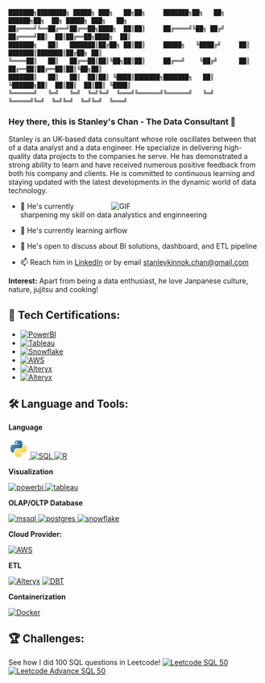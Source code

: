 
```
███████╗████████╗ █████╗ ███╗   ██╗██╗     ███████╗██╗   ██╗     ██████╗██╗  ██╗ █████╗ ███╗   ██╗
██╔════╝╚══██╔══╝██╔══██╗████╗  ██║██║     ██╔════╝╚██╗ ██╔╝    ██╔════╝██║  ██║██╔══██╗████╗  ██║
███████╗   ██║   ███████║██╔██╗ ██║██║     █████╗   ╚████╔╝     ██║     ███████║███████║██╔██╗ ██║
╚════██║   ██║   ██╔══██║██║╚██╗██║██║     ██╔══╝    ╚██╔╝      ██║     ██╔══██║██╔══██║██║╚██╗██║
███████║   ██║   ██║  ██║██║ ╚████║███████╗███████╗   ██║       ╚██████╗██║  ██║██║  ██║██║ ╚████║
╚══════╝   ╚═╝   ╚═╝  ╚═╝╚═╝  ╚═══╝╚══════╝╚══════╝   ╚═╝        ╚═════╝╚═╝  ╚═╝╚═╝  ╚═╝╚═╝  ╚═══╝
```
                                                      
### Hey there, this is Stanley's Chan - The Data Consultant 👋 

Stanley is an UK-based data consultant whose role oscillates between that of a data analyst and a data engineer. He specialize in delivering high-quality data projects to the companies he serve. He has demonstrated a strong ability to learn and have received numerous positive feedback from both his company and clients. He is committed to continuous learning and staying updated with the latest developments in the dynamic world of data technology. 


<img align="right" alt="GIF" src="https://i.giphy.com/xT9C25UNTwfZuk85WP.webp" width="300px"/>
  

- 🔭 He's currently sharpening my skill on data analystics and enginneering
  
- 🌱 He's currently learning airflow
  
- 💬 He's open to discuss about BI solutions, dashboard, and ETL pipeline
  
- 📫 Reach him in [LinkedIn](https://www.linkedin.com/in/staneykinnok-chan/) or by email stanleykinnok.chan@gmail.com
  


**Interest:** Apart from being a data enthusiast, he love Janpanese culture, nature, jujitsu and cooking!

## 🏅 Tech Certifications:
- [![PowerBI](https://img.shields.io/badge/Power_BI-Power_BI_Data_Analyst_Associate-FEB800)](https://www.credly.com/badges/271b6df2-3979-436d-b97e-3303f83e0a89/linked_in_profile)
- [![Tableau](https://img.shields.io/badge/Tableau-Tableau_Certified_Data_Analyst-e3455d)](https://www.credly.com/badges/bf64e896-cbf5-40d9-93d9-03d76d29e77d/linked_in_profile)
- [![Snowflake](https://img.shields.io/badge/Snowflake-SnowPro_Core_Certification-649dd6)](https://www.credly.com/badges/d9bf93ec-b28c-4cd8-b4b1-23a15cd7b00a)
- [![AWS](https://img.shields.io/badge/AWS-AWS_Certified_Solutions_Architect_–_Associate_Certification-ff913d)](https://www.credly.com/badges/eda511b6-21d5-4fbb-8296-46e24fde3f80/public_url)
- [![Alteryx](https://img.shields.io/badge/Alteryx-Alteryx_Designer_Expert_Certified-blue)](https://www.credly.com/badges/07f2b25d-3761-4b56-a5a3-703c807dcc11/public_url)
- [![Alteryx](https://img.shields.io/badge/Alteryx-Alteryx_Server_Administration-blue)](https://www.credly.com/badges/07f2b25d-3761-4b56-a5a3-703c807dcc11/public_url)

## 🛠️ Language and Tools:
**Language**

<a href="https://www.python.org" target="_blank" rel="noreferrer"> <img src="https://raw.githubusercontent.com/devicons/devicon/master/icons/python/python-original.svg" alt="python" width="40" height="40"/> </a>
<a href="https://www.w3schools.com/sql/" target="_blank" rel="noreferrer"> <img src="https://encrypted-tbn0.gstatic.com/images?q=tbn:ANd9GcQviJKGbz-VEIvrZlwSpJaIAJC3w35lFP4TzIdVG_eMTQ&s" alt="SQL" width="40" height="40"/> </a>
<a href="https://www.r-project.org" target="_blank" rel="noreferrer"> <img src="https://upload.wikimedia.org/wikipedia/commons/thumb/1/1b/R_logo.svg/1200px-R_logo.svg.png" alt="R" width="40" height="40"/> </a>

**Visualization**

<a href="https://www.microsoft.com/en-us/power-platform/products/power-bi" target="_blank" rel="noreferrer"> <img src="https://upload.vectorlogo.zone/logos/microsoft_powerbi/images/985205ac-fb3d-4c80-97f4-7bc0fec8c67d.svg" alt="powerbi" width="40" height="40"/> </a> 
<a href="https://www.tableau.com" target="_blank" rel="noreferrer"> <img src="https://github.com/gilbarbara/logos/blob/main/logos/tableau-icon.svg" alt="tableau" width="40" height="40"/> </a>

**OLAP/OLTP Database**

<a href="https://www.microsoft.com/en-us/sql-server" target="_blank" rel="noreferrer"> <img src="https://www.svgrepo.com/show/303229/microsoft-sql-server-logo.svg" alt="mssql" width="40" height="40"/> </a>
<a href="https://www.postgresql.org/" target="_blank" rel="noreferrer"> <img src="https://www.postgresql.org/media/img/about/press/elephant.png" alt="postgres" width="40" height="40"/> </a>
<a href="https://www.snowflake.com/" target="_blank" rel="noreferrer"> <img src="https://www.vectorlogo.zone/logos/snowflake/snowflake-icon.svg" alt="snowflake" width="40" height="40"/> </a>

**Cloud Provider:**

<a href="https://aws.amazon.com/" target="_blank" rel="noreferrer"> <img src="https://upload.wikimedia.org/wikipedia/commons/9/93/Amazon_Web_Services_Logo.svg" alt="AWS" width="40" height="40"/> </a>

**ETL**

<a href="https://www.alteryx.com/" target="_blank" rel="noreferrer"> <img src="https://community.alteryx.com/t5/image/serverpage/image-id/259688iF6C1C4BD0BC11851?v=v2" alt="Alteryx" width="40" height="40"/></a>
<a href="https://www.getdbt.com/" target="_blank" rel="noreferrer"> <img src="https://seeklogo.com/images/D/dbt-logo-500AB0BAA7-seeklogo.com.png" alt="DBT" width="40" height="40"/> </a> 

**Containerization**

<a href="https://www.docker.com/" target="_blank" rel="noreferrer"> <img src="https://cdn4.iconfinder.com/data/icons/logos-and-brands/512/97_Docker_logo_logos-512.png" alt="Docker" width="40" height="40"/> </a>


<!---

**CI/CD**

<a href="https://git-scm.com/" target="_blank" rel="noreferrer"> <img src="https://www.vectorlogo.zone/logos/git-scm/git-scm-icon.svg" alt="git" width="40" height="40"/> </a>
https://assets.leetcode.com/static_assets/others/Premium_SQL_50.gif


-->

## 🏆 Challenges:
See how I did 100 SQL questions in Leetcode! <a href="https://github.com/StanleyKinnokChan/SQL/tree/main/Leetcode_SQL50" target="_blank" rel="noreferrer"> <img src="https://camo.githubusercontent.com/082d24df79b20aa88e10238938ceef5b96619c0e20c3cca349a82494a236afa0/68747470733a2f2f6173736574732e6c656574636f64652e636f6d2f7374617469635f6173736574732f6f74686572732f546f705f53514c5f35302e676966" alt="Leetcode SQL 50" width="40" height="40"/></a> <a href="https://github.com/StanleyKinnokChan/SQL/tree/main/Leetcode_Advance_SQL50" target="_blank" rel="noreferrer"> <img src="https://assets.leetcode.com/static_assets/others/Premium_SQL_50.gif" alt="Leetcode Advance SQL 50" width="40" height="40"/></a>
